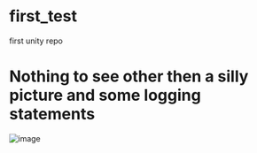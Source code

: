 # first_test
first unity repo


# Nothing to see other then a silly picture and some logging statements

![image](https://github.com/Sanscripter/first_test/assets/19943671/3cfa024c-467e-4b86-9f9c-1995cce356ed)
